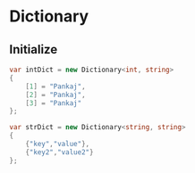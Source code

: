 
# Dictionary

## Initialize
```c#
var intDict = new Dictionary<int, string>
{
    [1] = "Pankaj",
    [2] = "Pankaj",
    [3] = "Pankaj"
};

var strDict = new Dictionary<string, string>
{
    {"key","value"},
    {"key2","value2"}
};
```